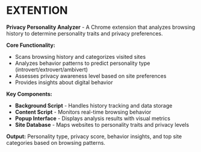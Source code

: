 # EXTENTION
**Privacy Personality Analyzer** - A Chrome extension that analyzes browsing history to determine personality traits and privacy preferences.

**Core Functionality:**
- Scans browsing history and categorizes visited sites
- Analyzes behavior patterns to predict personality type (introvert/extrovert/ambivert)
- Assesses privacy awareness level based on site preferences
- Provides insights about digital behavior

**Key Components:**
- **Background Script** - Handles history tracking and data storage
- **Content Script** - Monitors real-time browsing behavior
- **Popup Interface** - Displays analysis results with visual metrics
- **Site Database** - Maps websites to personality traits and privacy levels



**Output:** Personality type, privacy score, behavior insights, and top site categories based on browsing patterns.
